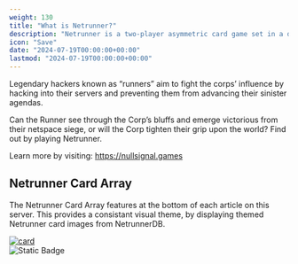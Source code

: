 ```yaml
---
weight: 130
title: "What is Netrunner?"
description: "Netrunner is a two-player asymmetric card game set in a dystopian future where four megacorporations control almost every aspect of daily life."
icon: "Save"
date: "2024-07-19T00:00:00+00:00"
lastmod: "2024-07-19T00:00:00+00:00"
---
```

Legendary hackers known as “runners” aim to fight the corps’ influence by hacking into their servers and preventing them from advancing their sinister agendas.

Can the Runner see through the Corp’s bluffs and emerge victorious from their netspace siege, or will the Corp tighten their grip upon the world? Find out by playing Netrunner.

Learn more by visiting: https://nullsignal.games 

## Netrunner Card Array

The Netrunner Card Array features at the bottom of each article on this server. This provides a consistant visual theme, by displaying themed Netrunner card images from NetrunnerDB.

[![card](https://card-images.netrunnerdb.com/v2/large/07035.jpg)](https://netrunnerdb.com/en/card/07035)  
![Static Badge](https://img.shields.io/badge/Netrunner_card_array-NetrunnerDB.com-blue?style=flat)
